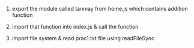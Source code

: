 1. export the module called tanmay from home.js which contains addition function 
2. import that function into index.js & call the function

1. import file system & read prac1.txt file using readFileSync